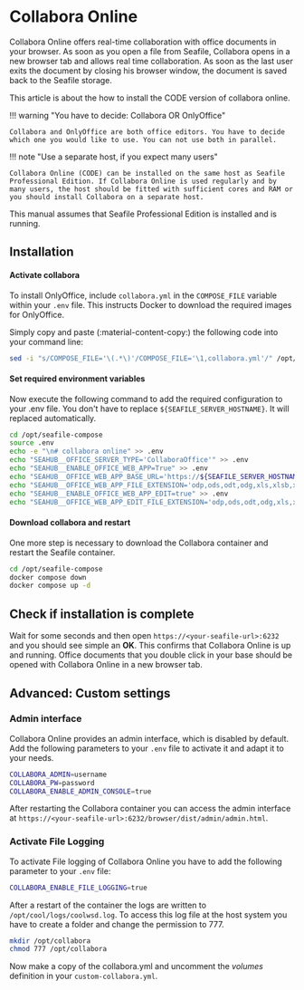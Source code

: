 # Collabora Online

Collabora Online offers real-time collaboration with office documents in your browser. As soon as you open a file from Seafile, Collabora opens in a new browser tab and allows real time collaboration. As soon as the last user exits the document by closing his browser window, the document is saved back to the Seafile storage.

This article is about the how to install the CODE version of collabora online.

!!! warning "You have to decide: Collabora OR OnlyOffice"

    Collabora and OnlyOffice are both office editors. You have to decide which one you would like to use. You can not use both in parallel.

!!! note "Use a separate host, if you expect many users"

    Collabora Online (CODE) can be installed on the same host as Seafile Professional Edition. If Collabora Online is used regularly and by many users, the host should be fitted with sufficient cores and RAM or you should install Collabora on a separate host.

This manual assumes that Seafile Professional Edition is installed and is running.

## Installation

#### Activate collabora

To install OnlyOffice, include `collabora.yml` in the `COMPOSE_FILE` variable within your `.env` file. This instructs Docker to download the required images for OnlyOffice.

Simply copy and paste (:material-content-copy:) the following code into your command line:

```bash
sed -i "s/COMPOSE_FILE='\(.*\)'/COMPOSE_FILE='\1,collabora.yml'/" /opt/seafile-compose/.env
```

#### Set required environment variables

Now execute the following command to add the required configuration to your .env file. You don't have to replace `${SEAFILE_SERVER_HOSTNAME}`. It will replaced automatically.

```bash
cd /opt/seafile-compose
source .env
echo -e "\n# collabora online" >> .env
echo "SEAHUB__OFFICE_SERVER_TYPE='CollaboraOffice'" >> .env
echo "SEAHUB__ENABLE_OFFICE_WEB_APP=True" >> .env
echo "SEAHUB__OFFICE_WEB_APP_BASE_URL='https://${SEAFILE_SERVER_HOSTNAME}:6232/hosting/discovery'" >> .env
echo "SEAHUB__OFFICE_WEB_APP_FILE_EXTENSION='odp,ods,odt,odg,xls,xlsb,xlsm,xlsx,ppsx,ppt,pptm,pptx,doc,docm,docx'" >> .env
echo "SEAHUB__ENABLE_OFFICE_WEB_APP_EDIT=true" >> .env
echo "SEAHUB__OFFICE_WEB_APP_EDIT_FILE_EXTENSION='odp,ods,odt,odg,xls,xlsb,xlsm,xlsx,ppsx,ppt,pptm,pptx,doc,docm,docx'" >> .env
```

#### Download collabora and restart

One more step is necessary to download the Collabora container and restart the Seafile container.

```bash
cd /opt/seafile-compose
docker compose down
docker compose up -d
```

## Check if installation is complete

Wait for some seconds and then open `https://<your-seafile-url>:6232` and you should see simple an **OK**. This confirms that Collabora Online is up and running. Office documents that you double click in your base should be opened with Collabora Online in a new browser tab.

## Advanced: Custom settings

### Admin interface

Collabora Online provides an admin interface, which is disabled by default.
Add the following parameters to your `.env` file to activate it and adapt it to your needs.

```bash
COLLABORA_ADMIN=username
COLLABORA_PW=password
COLLABORA_ENABLE_ADMIN_CONSOLE=true
```

After restarting the Collabora container you can access the admin interface at `https://<your-seafile-url>:6232/browser/dist/admin/admin.html`.

### Activate File Logging

To activate File logging of Collabora Online you have to add the following parameter to your `.env` file:

```bash
COLLABORA_ENABLE_FILE_LOGGING=true
```

After a restart of the container the logs are written to `/opt/cool/logs/coolwsd.log`. To access this log file at the host system you have to create a folder and change the permission to 777.

```bash
mkdir /opt/collabora
chmod 777 /opt/collabora
```

Now make a copy of the collabora.yml and uncomment the _volumes_ definition in your `custom-collabora.yml`.

